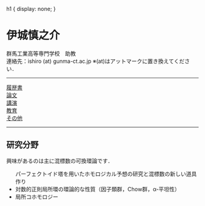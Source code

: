<html lang="ja">

<meta charset="UTF-8">

h1 {
    display: none;
}


<head> 
  <h1> 伊城慎之介</h1> 
  <div class="left"> 
    群馬工業高等専門学校　助教
    <br>  
    連絡先：ishiro (at) gunma-ct.ac.jp
    ※(at)はアットマークに置き換えてください．
  </div>
</head>


<hr>
<body>
  
<div class="wrap">
  <div class="box box1"> <a href="https://math-ishiro.github.io/CVJP.html">履歴書</a> </div>
  <div class="box box2"> <a href="https://math-ishiro.github.io/PapersJP.html">論文</a> </div>
  <div class="box box3"> <a href="https://math-ishiro.github.io/TalksJP.html">講演</a> </div>
  <div class="box box4"> <a href="https://math-ishiro.github.io/Education.html">教育</a> </div>
  <div class="box box5"> <a href="https://math-ishiro.github.io/Others.html">その他</a> </div>
</div>









<hr>

<h2> 研究分野 </h2>

興味があるのは主に混標数の可換環論です．
<ul>
パーフェクトイド塔を用いたホモロジカル予想の研究と混標数の新しい道具作り
<li> 対数的正則局所環の環論的な性質（因子類群，Chow群，α-平坦性）</li>
<li> 局所コホモロジー </li>
</ul>
</body>

